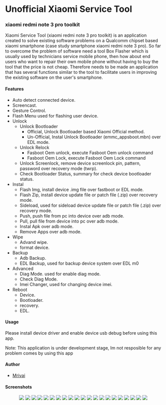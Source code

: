 # Unofficial Xiaomi Service Tool
### xiaomi redmi note 3 pro toolkit

Xiaomi Service Tool (xiaomi redmi note 3 pro toolkit) is an application created to solve existing software problems on a Qualcomm chipset based xiaomi smartphone (case study smartphone xiaomi redmi note 3 pro). So far to overcome the problem of software need a tool Box Flasher which is usually used by technicians service mobile phone, then how about end users who want to repair their own mobile phone without having to buy the tool that the price is not cheap. Therefore needs to be made an application that has several functions similar to the tool to facilitate users in improving the existing software on the user's smartphone.


#### Features
- Auto detect connected device.
- Screencast.
- Gesture Control.
- Flash Menu used for flashing user device.
- Unlock
	- Unlock Bootloader
		- Official, Unlock Bootloader based Xiaomi Official method.
		- Un-Official, Instal Unlock Bootloader (emmc_appsboot.mbn) over EDL mode.
	- Unlock Relock
		- Fasboot Oem unlock, execute Fasboot Oem unlock command
		- Fasboot Oem Lock, execute Fasboot Oem Lock command
	- Unlock Screenlock, remove device screenlock pin, pattern, password over recovery mode (twrp).
	- Check Bootloader Status, summary for check device bootloader status.
- Instal
	- Flash Img, install device .img file over fastboot or EDL mode.
	- Flash Zip, install device update file or patch file (.zip) over recovery mode.
	- Sideload, used for sideload device update file or patch file (.zip) over recovery mode.
	- Push, push file from pc into device over adb mode.
	- Pull, pull file from device into pc over adb mode.
	- Instal Apk over adb mode.
	- Remove Apps over adb mode.
- Wipe
	- Advand wipe.
	- format device.
- Backup
	- Adb Backup.
	- EDL Backup, used for backup device system over EDL m0
- Advanced
	- Diag Mode. used for enable diag mode.
	- Check Diag Mode.
	- Imei Changer, used for changing device imei.
- Reboot
	- Device.
	- Bootloader.
	- recovery.
	- EDL.

#### Usage

Please install device driver and enable device usb debug before using this app.

Note: This application is under development stage, Im not resposible for any problem comes by using this app

#### Author 

- [Mrivai](https://github.com/mrivai89) 

#### Screenshots
<p align="center">
<img src="./screenshots/splash_screen.png">
<img src="./screenshots/main_menu.png">
<img src="./screenshots/flash.png">
<img src="./screenshots/unlock.png">
<img src="./screenshots/unlock1.png">
<img src="./screenshots/unlock2.png">
<img src="./screenshots/unlock3.png">
<img src="./screenshots/unlock4.png">
<img src="./screenshots/install.png">
<img src="./screenshots/install1.png">
<img src="./screenshots/install2.png">
<img src="./screenshots/install3.png">
<img src="./screenshots/install4.png">
<img src="./screenshots/install5.png">
<img src="./screenshots/install6.png">
<img src="./screenshots/wipe.png">
<img src="./screenshots/backup.png">
<img src="./screenshots/adv.png">
<img src="./screenshots/reboot.png">
<img src="./screenshots/imei.png">
<img src="./screenshots/about.png">
</p>